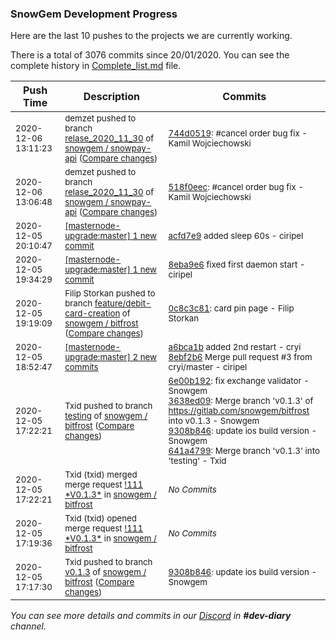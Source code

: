 
### SnowGem Development Progress

Here are the last 10 pushes to the projects we are currently working.

There is a total of 3076 commits since 20/01/2020. You can see the complete history in
 [Complete_list.md](Complete_list.md) file.

| Push Time | Description | Commits |
| --- | --- | --- |
| <sub>2020-12-06 13:11:23</sub> | <sub>demzet pushed to branch [relase\_2020\_11\_30](https://gitlab.com/snowgem/snowpay-api/commits/relase_2020_11_30) of [snowgem / snowpay\-api](https://gitlab.com/snowgem/snowpay-api) ([Compare changes](https://gitlab.com/snowgem/snowpay-api/compare/518f0eec3757e25ead3fa9c539d3a34f074fc866...744d0519e97f47c5ab3b7b89e3b2300c664e7e65))</sub> | <sub>[744d0519](https://gitlab.com/snowgem/snowpay-api/-/commit/744d0519e97f47c5ab3b7b89e3b2300c664e7e65): #cancel order bug fix - Kamil Wojciechowski</sub> |
| <sub>2020-12-06 13:06:48</sub> | <sub>demzet pushed to branch [relase\_2020\_11\_30](https://gitlab.com/snowgem/snowpay-api/commits/relase_2020_11_30) of [snowgem / snowpay\-api](https://gitlab.com/snowgem/snowpay-api) ([Compare changes](https://gitlab.com/snowgem/snowpay-api/compare/24843a9e86a877bb27444e9f19debe089e0282e2...518f0eec3757e25ead3fa9c539d3a34f074fc866))</sub> | <sub>[518f0eec](https://gitlab.com/snowgem/snowpay-api/-/commit/518f0eec3757e25ead3fa9c539d3a34f074fc866): #cancel order bug fix - Kamil Wojciechowski</sub> |
| <sub>2020-12-05 20:10:47</sub> | <sub>[[masternode-upgrade:master] 1 new commit](https://github.com/TENTOfficial/masternode-upgrade/commit/acfd7e9b6663e174ec019116145d2d34003da56a)</sub> | <sub>[acfd7e9](https://github.com/TENTOfficial/masternode-upgrade/commit/acfd7e9b6663e174ec019116145d2d34003da56a) added sleep 60s - ciripel</sub> |
| <sub>2020-12-05 19:34:29</sub> | <sub>[[masternode-upgrade:master] 1 new commit](https://github.com/TENTOfficial/masternode-upgrade/commit/8eba9e6f5672debb51641328d3152ff2ea91a7c8)</sub> | <sub>[8eba9e6](https://github.com/TENTOfficial/masternode-upgrade/commit/8eba9e6f5672debb51641328d3152ff2ea91a7c8) fixed first daemon start - ciripel</sub> |
| <sub>2020-12-05 19:19:09</sub> | <sub>Filip Storkan pushed to branch [feature/debit\-card\-creation](https://gitlab.com/snowgem/bitfrost/commits/feature/debit-card-creation) of [snowgem / bitfrost](https://gitlab.com/snowgem/bitfrost) ([Compare changes](https://gitlab.com/snowgem/bitfrost/compare/24f5f01151fa054495a31b2f718bf3a5990fb029...0c8c3c819f0a52e8986948a51512575b92f8cd28))</sub> | <sub>[0c8c3c81](https://gitlab.com/snowgem/bitfrost/-/commit/0c8c3c819f0a52e8986948a51512575b92f8cd28): card pin page - Filip Storkan</sub> |
| <sub>2020-12-05 18:52:47</sub> | <sub>[[masternode-upgrade:master] 2 new commits](https://github.com/TENTOfficial/masternode-upgrade/compare/230e929bf037...8ebf2b644079)</sub> | <sub>[a6bca1b](https://github.com/TENTOfficial/masternode-upgrade/commit/a6bca1be353497f8df88a37fe34621a596d66acf) added 2nd restart - cryi<br>[8ebf2b6](https://github.com/TENTOfficial/masternode-upgrade/commit/8ebf2b6440791f4573605856f327478fef0b3da7) Merge pull request #3 from cryi/master - ciripel</sub> |
| <sub>2020-12-05 17:22:21</sub> | <sub>Txid pushed to branch [testing](https://gitlab.com/snowgem/bitfrost/commits/testing) of [snowgem / bitfrost](https://gitlab.com/snowgem/bitfrost) ([Compare changes](https://gitlab.com/snowgem/bitfrost/compare/b894f3fe4b5334edad64ff1193fef075b047ae15...641a479905c50ae84ace64ebf8eb3ab1ad9e8bdc))</sub> | <sub>[6e00b192](https://gitlab.com/snowgem/bitfrost/-/commit/6e00b1926db943e17232afaddd00f4df4b23d329): fix exchange validator - Snowgem<br>[3638ed09](https://gitlab.com/snowgem/bitfrost/-/commit/3638ed098a4f0f619765bca39e23210d4e1dbe1d): Merge branch 'v0.1.3' of https://gitlab.com/snowgem/bitfrost into v0.1.3 - Snowgem<br>[9308b846](https://gitlab.com/snowgem/bitfrost/-/commit/9308b8467d9b0683b49ee36a632861ab694e06b8): update ios build version - Snowgem<br>[641a4799](https://gitlab.com/snowgem/bitfrost/-/commit/641a479905c50ae84ace64ebf8eb3ab1ad9e8bdc): Merge branch 'v0.1.3' into 'testing' - Txid</sub> |
| <sub>2020-12-05 17:22:21</sub> | <sub>Txid (txid) merged merge request [\!111 \*V0\.1\.3\*](https://gitlab.com/snowgem/bitfrost/-/merge_requests/111) in [snowgem / bitfrost](https://gitlab.com/snowgem/bitfrost)</sub> | <sub>_No Commits_</sub> |
| <sub>2020-12-05 17:19:36</sub> | <sub>Txid (txid) opened merge request [\!111 \*V0\.1\.3\*](https://gitlab.com/snowgem/bitfrost/-/merge_requests/111) in [snowgem / bitfrost](https://gitlab.com/snowgem/bitfrost)</sub> | <sub>_No Commits_</sub> |
| <sub>2020-12-05 17:17:30</sub> | <sub>Txid pushed to branch [v0\.1\.3](https://gitlab.com/snowgem/bitfrost/commits/v0.1.3) of [snowgem / bitfrost](https://gitlab.com/snowgem/bitfrost) ([Compare changes](https://gitlab.com/snowgem/bitfrost/compare/3638ed098a4f0f619765bca39e23210d4e1dbe1d...9308b8467d9b0683b49ee36a632861ab694e06b8))</sub> | <sub>[9308b846](https://gitlab.com/snowgem/bitfrost/-/commit/9308b8467d9b0683b49ee36a632861ab694e06b8): update ios build version - Snowgem</sub> |

_You can see more details and commits in our [Discord](https://discord.gg/zumGnbg) in **#dev-diary** channel._
